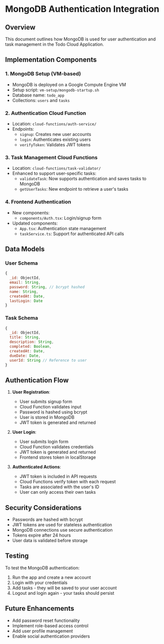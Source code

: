 # MongoDB Authentication Integration

## Overview

This document outlines how MongoDB is used for user authentication and task management in the Todo Cloud Application.

## Implementation Components

### 1. MongoDB Setup (VM-based)
- MongoDB is deployed on a Google Compute Engine VM
- Setup script: `vm-setup/mongodb-startup.sh`
- Database name: `todo_app`
- Collections: `users` and `tasks`

### 2. Authentication Cloud Function
- Location: `cloud-functions/auth-service/`
- Endpoints:
  - `signup`: Creates new user accounts
  - `login`: Authenticates existing users
  - `verifyToken`: Validates JWT tokens

### 3. Task Management Cloud Functions
- Location: `cloud-functions/task-validator/`
- Enhanced to support user-specific tasks:
  - `validateTask`: Now supports authentication and saves tasks to MongoDB
  - `getUserTasks`: New endpoint to retrieve a user's tasks

### 4. Frontend Authentication
- New components:
  - `components/Auth.tsx`: Login/signup form
- Updated components:
  - `App.tsx`: Authentication state management
  - `taskService.ts`: Support for authenticated API calls

## Data Models

### User Schema
```javascript
{
  _id: ObjectId,
  email: String,
  password: String, // bcrypt hashed
  name: String,
  createdAt: Date,
  lastLogin: Date
}
```

### Task Schema
```javascript
{
  _id: ObjectId,
  title: String,
  description: String,
  completed: Boolean,
  createdAt: Date,
  dueDate: Date,
  userId: String // Reference to user
}
```

## Authentication Flow

1. **User Registration**:
   - User submits signup form
   - Cloud Function validates input
   - Password is hashed using bcrypt
   - User is stored in MongoDB
   - JWT token is generated and returned

2. **User Login**:
   - User submits login form
   - Cloud Function validates credentials
   - JWT token is generated and returned
   - Frontend stores token in localStorage

3. **Authenticated Actions**:
   - JWT token is included in API requests
   - Cloud Functions verify token with each request
   - Tasks are associated with the user's ID
   - User can only access their own tasks

## Security Considerations

- Passwords are hashed with bcrypt
- JWT tokens are used for stateless authentication
- MongoDB connections use secure authentication
- Tokens expire after 24 hours
- User data is validated before storage

## Testing

To test the MongoDB authentication:

1. Run the app and create a new account
2. Login with your credentials
3. Add tasks - they will be saved to your user account
4. Logout and login again - your tasks should persist

## Future Enhancements

- Add password reset functionality
- Implement role-based access control
- Add user profile management
- Enable social authentication providers 